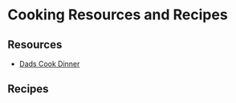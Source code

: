 # Cooking Resources and Recipes

## Resources

- [Dads Cook Dinner](https://www.dadcooksdinner.com)

## Recipes
